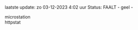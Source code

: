 laatste update: 
zo 03-12-2023  4:02   uur 
Status: FAALT - geel - 
<div class="service Y">microstation</div><div class="service G">httpstat</div>